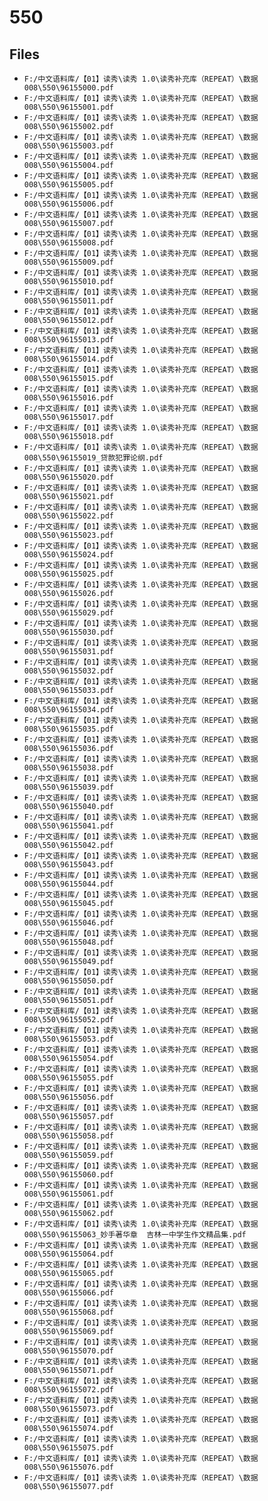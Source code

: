 # 550

## Files

- `F:/中文语料库/【01】读秀\读秀 1.0\读秀补充库（REPEAT）\数据008\550\96155000.pdf`
- `F:/中文语料库/【01】读秀\读秀 1.0\读秀补充库（REPEAT）\数据008\550\96155001.pdf`
- `F:/中文语料库/【01】读秀\读秀 1.0\读秀补充库（REPEAT）\数据008\550\96155002.pdf`
- `F:/中文语料库/【01】读秀\读秀 1.0\读秀补充库（REPEAT）\数据008\550\96155003.pdf`
- `F:/中文语料库/【01】读秀\读秀 1.0\读秀补充库（REPEAT）\数据008\550\96155004.pdf`
- `F:/中文语料库/【01】读秀\读秀 1.0\读秀补充库（REPEAT）\数据008\550\96155005.pdf`
- `F:/中文语料库/【01】读秀\读秀 1.0\读秀补充库（REPEAT）\数据008\550\96155006.pdf`
- `F:/中文语料库/【01】读秀\读秀 1.0\读秀补充库（REPEAT）\数据008\550\96155007.pdf`
- `F:/中文语料库/【01】读秀\读秀 1.0\读秀补充库（REPEAT）\数据008\550\96155008.pdf`
- `F:/中文语料库/【01】读秀\读秀 1.0\读秀补充库（REPEAT）\数据008\550\96155009.pdf`
- `F:/中文语料库/【01】读秀\读秀 1.0\读秀补充库（REPEAT）\数据008\550\96155010.pdf`
- `F:/中文语料库/【01】读秀\读秀 1.0\读秀补充库（REPEAT）\数据008\550\96155011.pdf`
- `F:/中文语料库/【01】读秀\读秀 1.0\读秀补充库（REPEAT）\数据008\550\96155012.pdf`
- `F:/中文语料库/【01】读秀\读秀 1.0\读秀补充库（REPEAT）\数据008\550\96155013.pdf`
- `F:/中文语料库/【01】读秀\读秀 1.0\读秀补充库（REPEAT）\数据008\550\96155014.pdf`
- `F:/中文语料库/【01】读秀\读秀 1.0\读秀补充库（REPEAT）\数据008\550\96155015.pdf`
- `F:/中文语料库/【01】读秀\读秀 1.0\读秀补充库（REPEAT）\数据008\550\96155016.pdf`
- `F:/中文语料库/【01】读秀\读秀 1.0\读秀补充库（REPEAT）\数据008\550\96155017.pdf`
- `F:/中文语料库/【01】读秀\读秀 1.0\读秀补充库（REPEAT）\数据008\550\96155018.pdf`
- `F:/中文语料库/【01】读秀\读秀 1.0\读秀补充库（REPEAT）\数据008\550\96155019_贷款犯罪论纲.pdf`
- `F:/中文语料库/【01】读秀\读秀 1.0\读秀补充库（REPEAT）\数据008\550\96155020.pdf`
- `F:/中文语料库/【01】读秀\读秀 1.0\读秀补充库（REPEAT）\数据008\550\96155021.pdf`
- `F:/中文语料库/【01】读秀\读秀 1.0\读秀补充库（REPEAT）\数据008\550\96155022.pdf`
- `F:/中文语料库/【01】读秀\读秀 1.0\读秀补充库（REPEAT）\数据008\550\96155023.pdf`
- `F:/中文语料库/【01】读秀\读秀 1.0\读秀补充库（REPEAT）\数据008\550\96155024.pdf`
- `F:/中文语料库/【01】读秀\读秀 1.0\读秀补充库（REPEAT）\数据008\550\96155025.pdf`
- `F:/中文语料库/【01】读秀\读秀 1.0\读秀补充库（REPEAT）\数据008\550\96155026.pdf`
- `F:/中文语料库/【01】读秀\读秀 1.0\读秀补充库（REPEAT）\数据008\550\96155029.pdf`
- `F:/中文语料库/【01】读秀\读秀 1.0\读秀补充库（REPEAT）\数据008\550\96155030.pdf`
- `F:/中文语料库/【01】读秀\读秀 1.0\读秀补充库（REPEAT）\数据008\550\96155031.pdf`
- `F:/中文语料库/【01】读秀\读秀 1.0\读秀补充库（REPEAT）\数据008\550\96155032.pdf`
- `F:/中文语料库/【01】读秀\读秀 1.0\读秀补充库（REPEAT）\数据008\550\96155033.pdf`
- `F:/中文语料库/【01】读秀\读秀 1.0\读秀补充库（REPEAT）\数据008\550\96155034.pdf`
- `F:/中文语料库/【01】读秀\读秀 1.0\读秀补充库（REPEAT）\数据008\550\96155035.pdf`
- `F:/中文语料库/【01】读秀\读秀 1.0\读秀补充库（REPEAT）\数据008\550\96155036.pdf`
- `F:/中文语料库/【01】读秀\读秀 1.0\读秀补充库（REPEAT）\数据008\550\96155038.pdf`
- `F:/中文语料库/【01】读秀\读秀 1.0\读秀补充库（REPEAT）\数据008\550\96155039.pdf`
- `F:/中文语料库/【01】读秀\读秀 1.0\读秀补充库（REPEAT）\数据008\550\96155040.pdf`
- `F:/中文语料库/【01】读秀\读秀 1.0\读秀补充库（REPEAT）\数据008\550\96155041.pdf`
- `F:/中文语料库/【01】读秀\读秀 1.0\读秀补充库（REPEAT）\数据008\550\96155042.pdf`
- `F:/中文语料库/【01】读秀\读秀 1.0\读秀补充库（REPEAT）\数据008\550\96155043.pdf`
- `F:/中文语料库/【01】读秀\读秀 1.0\读秀补充库（REPEAT）\数据008\550\96155044.pdf`
- `F:/中文语料库/【01】读秀\读秀 1.0\读秀补充库（REPEAT）\数据008\550\96155045.pdf`
- `F:/中文语料库/【01】读秀\读秀 1.0\读秀补充库（REPEAT）\数据008\550\96155046.pdf`
- `F:/中文语料库/【01】读秀\读秀 1.0\读秀补充库（REPEAT）\数据008\550\96155048.pdf`
- `F:/中文语料库/【01】读秀\读秀 1.0\读秀补充库（REPEAT）\数据008\550\96155049.pdf`
- `F:/中文语料库/【01】读秀\读秀 1.0\读秀补充库（REPEAT）\数据008\550\96155050.pdf`
- `F:/中文语料库/【01】读秀\读秀 1.0\读秀补充库（REPEAT）\数据008\550\96155051.pdf`
- `F:/中文语料库/【01】读秀\读秀 1.0\读秀补充库（REPEAT）\数据008\550\96155052.pdf`
- `F:/中文语料库/【01】读秀\读秀 1.0\读秀补充库（REPEAT）\数据008\550\96155053.pdf`
- `F:/中文语料库/【01】读秀\读秀 1.0\读秀补充库（REPEAT）\数据008\550\96155054.pdf`
- `F:/中文语料库/【01】读秀\读秀 1.0\读秀补充库（REPEAT）\数据008\550\96155055.pdf`
- `F:/中文语料库/【01】读秀\读秀 1.0\读秀补充库（REPEAT）\数据008\550\96155056.pdf`
- `F:/中文语料库/【01】读秀\读秀 1.0\读秀补充库（REPEAT）\数据008\550\96155057.pdf`
- `F:/中文语料库/【01】读秀\读秀 1.0\读秀补充库（REPEAT）\数据008\550\96155058.pdf`
- `F:/中文语料库/【01】读秀\读秀 1.0\读秀补充库（REPEAT）\数据008\550\96155059.pdf`
- `F:/中文语料库/【01】读秀\读秀 1.0\读秀补充库（REPEAT）\数据008\550\96155060.pdf`
- `F:/中文语料库/【01】读秀\读秀 1.0\读秀补充库（REPEAT）\数据008\550\96155061.pdf`
- `F:/中文语料库/【01】读秀\读秀 1.0\读秀补充库（REPEAT）\数据008\550\96155062.pdf`
- `F:/中文语料库/【01】读秀\读秀 1.0\读秀补充库（REPEAT）\数据008\550\96155063_妙手著华章  吉林一中学生作文精品集.pdf`
- `F:/中文语料库/【01】读秀\读秀 1.0\读秀补充库（REPEAT）\数据008\550\96155064.pdf`
- `F:/中文语料库/【01】读秀\读秀 1.0\读秀补充库（REPEAT）\数据008\550\96155065.pdf`
- `F:/中文语料库/【01】读秀\读秀 1.0\读秀补充库（REPEAT）\数据008\550\96155066.pdf`
- `F:/中文语料库/【01】读秀\读秀 1.0\读秀补充库（REPEAT）\数据008\550\96155068.pdf`
- `F:/中文语料库/【01】读秀\读秀 1.0\读秀补充库（REPEAT）\数据008\550\96155069.pdf`
- `F:/中文语料库/【01】读秀\读秀 1.0\读秀补充库（REPEAT）\数据008\550\96155070.pdf`
- `F:/中文语料库/【01】读秀\读秀 1.0\读秀补充库（REPEAT）\数据008\550\96155071.pdf`
- `F:/中文语料库/【01】读秀\读秀 1.0\读秀补充库（REPEAT）\数据008\550\96155072.pdf`
- `F:/中文语料库/【01】读秀\读秀 1.0\读秀补充库（REPEAT）\数据008\550\96155073.pdf`
- `F:/中文语料库/【01】读秀\读秀 1.0\读秀补充库（REPEAT）\数据008\550\96155074.pdf`
- `F:/中文语料库/【01】读秀\读秀 1.0\读秀补充库（REPEAT）\数据008\550\96155075.pdf`
- `F:/中文语料库/【01】读秀\读秀 1.0\读秀补充库（REPEAT）\数据008\550\96155076.pdf`
- `F:/中文语料库/【01】读秀\读秀 1.0\读秀补充库（REPEAT）\数据008\550\96155077.pdf`
